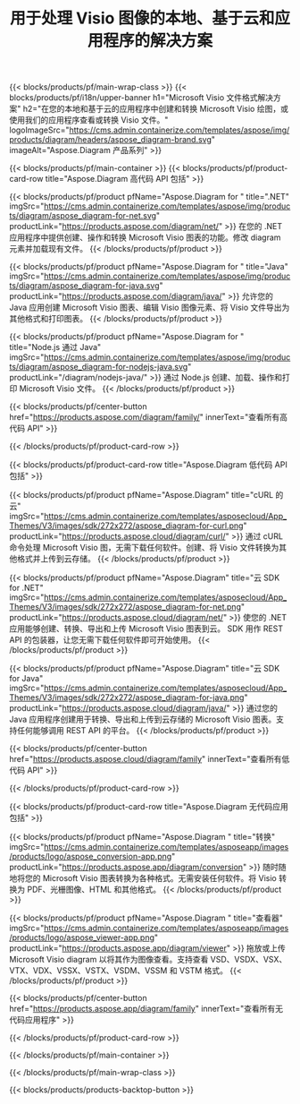 ﻿---
title: 用于处理 Visio 图像的本地、基于云和应用程序的解决方案 
weight: 1110
url: /zh/
description: 通过高代码 API 或基于云的 SDK 创建、处理和转换 Microsoft Visio 绘图。或使用我们的跨平台应用程序来查看或转换 Visio 文件。
---
{{< blocks/products/pf/main-wrap-class >}}
{{< blocks/products/pf/i18n/upper-banner h1="Microsoft Visio 文件格式解决方案" h2="在您的本地和基于云的应用程序中创建和转换 Microsoft Visio 绘图，或使用我们的应用程序查看或转换 Visio 文件。" logoImageSrc="https://cms.admin.containerize.com/templates/aspose/img/products/diagram/headers/aspose_diagram-brand.svg" imageAlt="Aspose.Diagram 产品系列" >}}

{{< blocks/products/pf/main-container >}}
{{< blocks/products/pf/product-card-row title="Aspose.Diagram 高代码 API 包括" >}}

{{< blocks/products/pf/product pfName="Aspose.Diagram for " title=".NET" imgSrc="https://cms.admin.containerize.com/templates/aspose/img/products/diagram/aspose_diagram-for-net.svg" productLink="https://products.aspose.com/diagram/net/" >}}
在您的 .NET 应用程序中提供创建、操作和转换 Microsoft Visio 图表的功能。修改 diagram 元素并加载现有文件。
{{< /blocks/products/pf/product >}}

{{< blocks/products/pf/product pfName="Aspose.Diagram for " title="Java" imgSrc="https://cms.admin.containerize.com/templates/aspose/img/products/diagram/aspose_diagram-for-java.svg" productLink="https://products.aspose.com/diagram/java/" >}}
允许您的 Java 应用创建 Microsoft Visio 图表、编辑 Visio 图像元素、将 Visio 文件导出为其他格式和打印图表。
{{< /blocks/products/pf/product >}}

{{< blocks/products/pf/product pfName="Aspose.Diagram for " title="Node.js 通过 Java" imgSrc="https://cms.admin.containerize.com/templates/aspose/img/products/diagram/aspose_diagram-for-nodejs-java.svg" productLink="/diagram/nodejs-java/" >}}
通过 Node.js 创建、加载、操作和打印 Microsoft Visio 文件。
{{< /blocks/products/pf/product >}}

{{< blocks/products/pf/center-button href="https://products.aspose.com/diagram/family/" innerText="查看所有高代码 API" >}}

{{< /blocks/products/pf/product-card-row >}}

{{< blocks/products/pf/product-card-row title="Aspose.Diagram 低代码 API 包括" >}}

{{< blocks/products/pf/product pfName="Aspose.Diagram" title="cURL 的云" imgSrc="https://cms.admin.containerize.com/templates/asposecloud/App_Themes/V3/images/sdk/272x272/aspose_diagram-for-curl.png" productLink="https://products.aspose.cloud/diagram/curl/" >}}
通过 cURL 命令处理 Microsoft Visio 图，无需下载任何软件。创建、将 Visio 文件转换为其他格式并上传到云存储。
{{< /blocks/products/pf/product >}}

{{< blocks/products/pf/product pfName="Aspose.Diagram" title="云 SDK for .NET" imgSrc="https://cms.admin.containerize.com/templates/asposecloud/App_Themes/V3/images/sdk/272x272/aspose_diagram-for-net.png" productLink="https://products.aspose.cloud/diagram/net/" >}}
使您的 .NET 应用能够创建、转换、导出和上传 Microsoft Visio 图表到云。 SDK 用作 REST API 的包装器，让您无需下载任何软件即可开始使用。
{{< /blocks/products/pf/product >}}

{{< blocks/products/pf/product pfName="Aspose.Diagram" title="云 SDK for Java" imgSrc="https://cms.admin.containerize.com/templates/asposecloud/App_Themes/V3/images/sdk/272x272/aspose_diagram-for-java.png" productLink="https://products.aspose.cloud/diagram/java/" >}}
通过您的 Java 应用程序创建用于转换、导出和上传到云存储的 Microsoft Visio 图表。支持任何能够调用 REST API 的平台。
{{< /blocks/products/pf/product >}}

{{< blocks/products/pf/center-button href="https://products.aspose.cloud/diagram/family" innerText="查看所有低代码 API" >}}

{{< /blocks/products/pf/product-card-row >}}

{{< blocks/products/pf/product-card-row title="Aspose.Diagram 无代码应用包括" >}}

{{< blocks/products/pf/product pfName="Aspose.Diagram " title="转换" imgSrc="https://cms.admin.containerize.com/templates/asposeapp/images/products/logo/aspose_conversion-app.png" productLink="https://products.aspose.app/diagram/conversion" >}}
随时随地将您的 Microsoft Visio 图表转换为各种格式。无需安装任何软件。将 Visio 转换为 PDF、光栅图像、HTML 和其他格式。
{{< /blocks/products/pf/product >}}

{{< blocks/products/pf/product pfName="Aspose.Diagram " title="查看器" imgSrc="https://cms.admin.containerize.com/templates/asposeapp/images/products/logo/aspose_viewer-app.png" productLink="https://products.aspose.app/diagram/viewer" >}}
拖放或上传 Microsoft Visio diagram 以将其作为图像查看。支持查看 VSD、VSDX、VSX、VTX、VDX、VSSX、VSTX、VSDM、VSSM 和 VSTM 格式。
{{< /blocks/products/pf/product >}}

{{< blocks/products/pf/center-button href="https://products.aspose.app/diagram/family" innerText="查看所有无代码应用程序" >}}

{{< /blocks/products/pf/product-card-row >}}

{{< /blocks/products/pf/main-container >}}


{{< /blocks/products/pf/main-wrap-class >}}

{{< blocks/products/products-backtop-button >}}